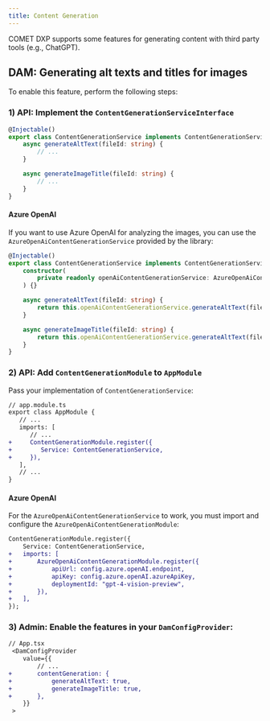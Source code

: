 ```yaml
---
title: Content Generation
---
```


COMET DXP supports some features for generating content with third party tools (e.g., ChatGPT).

## DAM: Generating alt texts and titles for images

To enable this feature, perform the following steps:

### 1) API: Implement the `ContentGenerationServiceInterface`

```ts
@Injectable()
export class ContentGenerationService implements ContentGenerationServiceInterface {
    async generateAltText(fileId: string) {
        // ...
    }

    async generateImageTitle(fileId: string) {
        // ...
    }
}
```

#### Azure OpenAI

If you want to use Azure OpenAI for analyzing the images, you can use the `AzureOpenAiContentGenerationService` provided by the library:

```ts
@Injectable()
export class ContentGenerationService implements ContentGenerationServiceInterface {
    constructor(
        private readonly openAiContentGenerationService: AzureOpenAiContentGenerationService,
    ) {}

    async generateAltText(fileId: string) {
        return this.openAiContentGenerationService.generateAltText(fileId);
    }

    async generateImageTitle(fileId: string) {
        return this.openAiContentGenerationService.generateAltText(fileId);
    }
}
```

### 2) API: Add `ContentGenerationModule` to `AppModule`

Pass your implementation of `ContentGenerationService`:

```diff
// app.module.ts
export class AppModule {
   // ...
   imports: [
      // ...
+     ContentGenerationModule.register({
+        Service: ContentGenerationService,
+     }),
   ],
   // ...
}

```

#### Azure OpenAI

For the `AzureOpenAiContentGenerationService` to work, you must import and configure the `AzureOpenAiContentGenerationModule`:

```diff
ContentGenerationModule.register({
    Service: ContentGenerationService,
+   imports: [
+       AzureOpenAiContentGenerationModule.register({
+           apiUrl: config.azure.openAI.endpoint,
+           apiKey: config.azure.openAI.azureApiKey,
+           deploymentId: "gpt-4-vision-preview",
+       }),
+   ],
});
```

### 3) Admin: Enable the features in your `DamConfigProvider`:

```diff
// App.tsx
 <DamConfigProvider
    value={{
        // ...
+       contentGeneration: {
+           generateAltText: true,
+           generateImageTitle: true,
+       },
    }}
 >
```
